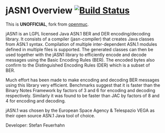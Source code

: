 
# jASN1 Overview [![Build Status](https://travis-ci.org/gythialy/jASN1.svg)](https://travis-ci.org/gythialy/jASN1)

This is **UNOFFICIAL**, fork from [openmuc](https://www.openmuc.org/asn1/).

jASN1 is an LGPL licensed Java ASN.1 BER and DER encoding/decoding library. It consists of a compiler (jasn-compiler) that creates Java classes from ASN.1 syntax. Compilation of multiple inter-dependent ASN.1 modules defined in multiple files is supported. The generated classes can then be used together with the jASN1 library to efficiently encode and decode messages using the Basic Encoding Rules (BER). The encoded bytes also confirm to the Distinguished Encoding Rules (DER) which is a subset of BER.

Much effort has been made to make encoding and decoding BER messages using this library very efficient. Benchmarks suggest that it is faster than the Binary Notes Framework by factors of 3 and 6 for encoding and decoding respectively. Similarly it was found to be faster than JAC by factors of 8 and 4 for encoding and decoding.

jASN.1 was chosen by the European Space Agency & Telespazio VEGA as their open source ASN.1 Java tool of choice.

Developer: Stefan Feuerhahn
